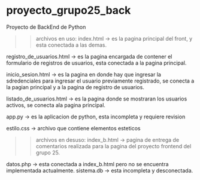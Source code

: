 # proyecto_grupo25_back
Proyecto de BackEnd de Python

>>archivos en uso:
index.html -> es la pagina principal del front, y esta conectada a las demas.

registro_de_usuarios.html -> es la pagina encargada de contener el formulario de registros de usuarios, esta conectada a la pagina principal.

inicio_sesion.html -> es la pagina en donde hay que ingresar la sdredenciales para ingresar el usuario previamente registrado, se conecta a la pagian principal y a la pagina de registro de usuarios.

listado_de_usuarios.html -> es la pagina donde se mostraran los usuarios activos, se conecta  ala pagina principal.

app.py -> es la aplicacion de python, esta incompleta y requiere revision

estilo.css -> archivo que contiene elementos esteticos


>>archivos en desuso:
index_b.html -> pagina de entrega de comentarios realizada para la pagina del proyecto frontend del grupo 25.

datos.php -> esta conectada a index_b.html pero no se encuentra implementada actualmente.
sistema.db -> esta incompleta y desconectada.

